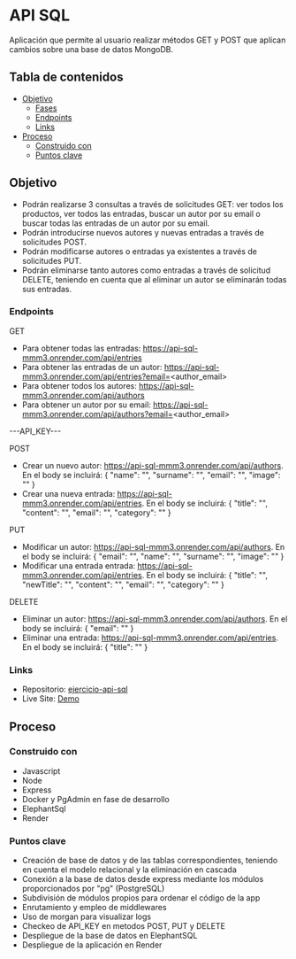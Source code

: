 # API SQL

Aplicación que permite al usuario realizar métodos GET y POST que aplican cambios sobre una base de datos MongoDB.

## Tabla de contenidos

- [Objetivo](#objetivo)
  - [Fases](#fases)
  - [Endpoints](#endpoints)
  - [Links](#links)
- [Proceso](#Proceso)
  - [Construido con](#construido-con)
  - [Puntos clave](#puntos-clave)

## Objetivo

- Podrán realizarse 3 consultas a través de solicitudes GET: ver todos los productos, ver todos las entradas, buscar un autor por su email o buscar todas las entradas de un autor por su email.
- Podrán introducirse nuevos autores y nuevas entradas a través de solicitudes POST.
- Podrán modificarse autores o entradas ya existentes a través de solicitudes PUT.
- Podrán eliminarse tanto autores como entradas a través de solicitud DELETE, teniendo en cuenta que al eliminar un autor se eliminarán todas sus entradas.

### Endpoints

GET
- Para obtener todas las entradas: https://api-sql-mmm3.onrender.com/api/entries
- Para obtener las entradas de un autor: https://api-sql-mmm3.onrender.com/api/entries?email=<author_email>
- Para obtener todos los autores: https://api-sql-mmm3.onrender.com/api/authors
- Para obtener un autor por su email: https://api-sql-mmm3.onrender.com/api/authors?email=<author_email>

---API_KEY---

POST
- Crear un nuevo autor: https://api-sql-mmm3.onrender.com/api/authors. En el body se incluirá:
{ 
  "name": "", 
  "surname": "",
  "email": "",
  "image": ""
}
- Crear una nueva entrada: https://api-sql-mmm3.onrender.com/api/entries. En el body se incluirá:
{ 
    "title": "", 
    "content": "",
    "email": "",
    "category": ""
}

PUT
- Modificar un autor: https://api-sql-mmm3.onrender.com/api/authors. En el body se incluirá:
{ 
  "email": "",
  "name": "", 
  "surname": "",
  "image": ""
}
- Modificar una entrada entrada: https://api-sql-mmm3.onrender.com/api/entries. En el body se incluirá:
{ 
    "title": "", 
    "newTitle": "", 
    "content": "",
    "email": "",
    "category": ""
}

DELETE
- Eliminar un autor: https://api-sql-mmm3.onrender.com/api/authors. En el body se incluirá:
{
  "email": ""
}
- Eliminar una entrada: https://api-sql-mmm3.onrender.com/api/entries. En el body se incluirá:
{
  "title": ""
}

### Links

- Repositorio: [ejercicio-api-sql](https://github.com/Radu-A/ejercicio-api-sql)
- Live Site: [Demo](https://api-sql-mmm3.onrender.com)

## Proceso

### Construido con

- Javascript
- Node
- Express
- Docker y PgAdmin en fase de desarrollo
- ElephantSql
- Render

### Puntos clave

- Creación de base de datos y de las tablas correspondientes, teniendo en cuenta el modelo relacional y la eliminación en cascada
- Conexión a la base de datos desde express mediante los módulos proporcionados por "pg" (PostgreSQL)
- Subdivisión de módulos propios para ordenar el código de la app
- Enrutamiento y empleo de middlewares
- Uso de morgan para visualizar logs
- Checkeo de API_KEY en metodos POST, PUT y DELETE
- Despliegue de la base de datos en ElephantSQL
- Despliegue de la aplicación en Render